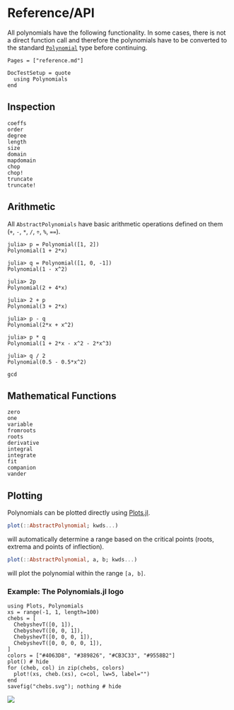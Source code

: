 # Reference/API

All polynomials have the following functionality. In some cases, there is not a direct function call and therefore the polynomials have to be converted to the standard [`Polynomial`](@ref) type before continuing.

```@index
Pages = ["reference.md"]
```

```@meta
DocTestSetup = quote
  using Polynomials
end
```

## Inspection

```@docs
coeffs
order
degree
length
size
domain
mapdomain
chop
chop!
truncate
truncate!
```

## Arithmetic

All `AbstractPolynomials` have basic arithmetic operations defined on them (`+`, `-`, `*`, `/`, `÷`, `%`, `==`).

```jldoctest
julia> p = Polynomial([1, 2])
Polynomial(1 + 2*x)

julia> q = Polynomial([1, 0, -1])
Polynomial(1 - x^2)

julia> 2p
Polynomial(2 + 4*x)

julia> 2 + p
Polynomial(3 + 2*x)

julia> p - q
Polynomial(2*x + x^2)

julia> p * q
Polynomial(1 + 2*x - x^2 - 2*x^3)

julia> q / 2
Polynomial(0.5 - 0.5*x^2)
```

```@docs
gcd
```

## Mathematical Functions

```@docs
zero
one
variable
fromroots
roots
derivative
integral
integrate
fit
companion
vander
```

## Plotting

Polynomials can be plotted directly using [Plots.jl](https://github.com/juliaplots/plots.jl).

```julia
plot(::AbstractPolynomial; kwds...)
```

will automatically determine a range based on the critical points (roots, extrema and points of inflection).

```julia
plot(::AbstractPolynomial, a, b; kwds...)
```

will plot the polynomial within the range `[a, b]`.

### Example: The Polynomials.jl logo
```@example
using Plots, Polynomials
xs = range(-1, 1, length=100)
chebs = [
  ChebyshevT([0, 1]),
  ChebyshevT([0, 0, 1]),
  ChebyshevT([0, 0, 0, 1]),
  ChebyshevT([0, 0, 0, 0, 1]),
]
colors = ["#4063D8", "#389826", "#CB3C33", "#9558B2"]
plot() # hide
for (cheb, col) in zip(chebs, colors)
  plot!(xs, cheb.(xs), c=col, lw=5, label="")
end
savefig("chebs.svg"); nothing # hide
```

![](chebs.svg)
